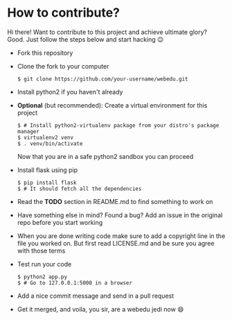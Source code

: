 # How to contribute?

Hi there! Want to contribute to this project and achieve ultimate glory?
Good. Just follow the steps below and start hacking :wink:

* Fork this repository
* Clone the fork to your computer

    ```
    $ git clone https://github.com/your-username/webedu.git
    ```
* Install python2 if you haven't already

* **Optional** (but recommended): Create a virtual environment for this project
    
    ```
    $ # Install python2-virtualenv package from your distro's package manager
    $ virtualenv2 venv
    $ . venv/bin/activate
    ```
    
  Now that you are in a safe python2 sandbox you can proceed

* Install flask using pip
    
    ```
    $ pip install flask
    $ # It should fetch all the dependencies
    ```
    
* Read the **TODO** section in README.md to find something to work on
* Have something else in mind? Found a bug? Add an issue in the original repo
  before you start working
* When you are done writing code make sure to add a copyright line in the file
  you worked on. But first read LICENSE.md and be sure you agree with those terms
* Test run your code

    ```
    $ python2 app.py
    $ # Go to 127.0.0.1:5000 in a browser
    ```
    
* Add a nice commit message and send in a pull request
* Get it merged, and voila, you sir, are a webedu jedi now :smile:
